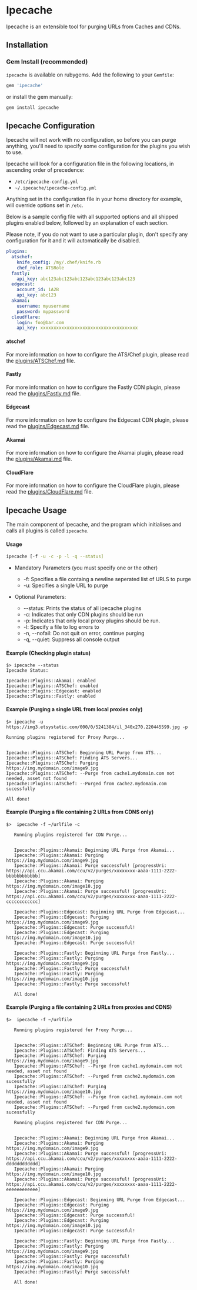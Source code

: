 Ipecache
===========
Ipecache is an extensible tool for purging URLs from Caches and CDNs.

Installation
------------
### Gem Install (recommended)
`ipecache` is available on rubygems. Add the following to your `Gemfile`:

```ruby
gem 'ipecache'
```

or install the gem manually:

```bash
gem install ipecache
```

Ipecache Configuration
-------------------
Ipecache will not work with no configuration, so before you can purge anything, you'll need to specify some configuration for the plugins you wish to use.

Ipecache will look for a configuration file in the following locations, in ascending order of precedence:

- `/etc/ipecache-config.yml`
- `~/.ipecache/ipecache-config.yml`

Anything set in the configuration file in your home directory for example, will override options set in `/etc`.

Below is a sample config file with all supported options and all shipped plugins enabled below, followed by an explanation of each section.

Please note, if you do not want to use a particular plugin, don't specify any configuration for it and it will automatically be disabled.

```yaml
plugins:
  atschef:
    knife_config: /my/.chef/knife.rb
    chef_role: ATSRole
  fastly:
    api_key: abc123abc123abc123abc123abc123abc123
  edgecast:
    account_id: 1A2B
    api_key: abc123
  akamai:
    username: myusername
    password: mypassword
  cloudflare:
    login: foo@bar.com
    api_key: xxxxxxxxxxxxxxxxxxxxxxxxxxxxxxxxxxxxx
```

#### atschef
For more information on how to configure the ATS/Chef plugin, please read the [plugins/ATSChef.md](plugins/ATSChef.md) file.

#### Fastly
For more information on how to configure the Fastly CDN plugin, please read the [plugins/Fastly.md](plugins/Fastly.md) file.

#### Edgecast
For more information on how to configure the Edgecast CDN plugin, please read the [plugins/Edgecast.md](plugins/Edgecast.md) file.

#### Akamai
For more information on how to configure the Akamai plugin, please read the [plugins/Akamai.md](plugins/Akamai.md) file.

#### CloudFlare
For more information on how to configure the CloudFlare plugin, please read the [plugins/CloudFlare.md](plugins/CloudFlare.md) file.



Ipecache Usage
-----------
The main component of Ipecache, and the program which initialises and calls all plugins is called `ipecache`.

#### Usage
```bash
ipecache [-f -u -c -p -l -q --status]
```

* Mandatory Parameters (you must specify one or the other)
    * -f: Specifies a file containg a newline seperated list of URLS to purge
    * -u: Specifies a single URL to purge

* Optional Parameters:
    * --status: Prints the status of all ipecache plugins
    * -c: Indicates that only CDN plugins should be run
    * -p: Indicates that only local proxy plugins should be run.
    * -l: Specify a file to log errors to
    * -n, --nofail: Do not quit on error, continue purging
    * -q, --quiet: Suppress all console output


#### Example (Checking plugin status)

```text
$> ipecache --status
Ipecache Status:

Ipecache::Plugins::Akamai: enabled
Ipecache::Plugins::ATSChef: enabled
Ipecache::Plugins::Edgecast: enabled
Ipecache::Plugins::Fastly: enabled
```

#### Example (Purging a single URL from local proxies only)

```text
$> ipecache -u https://img3.etsystatic.com/000/0/5241384/il_340x270.220445599.jpg -p

Running plugins registered for Proxy Purge...


Ipecache::Plugins::ATSChef: Beginning URL Purge from ATS...
Ipecache::Plugins::ATSChef: Finding ATS Servers...
Ipecache::Plugins::ATSChef: Purging https://img.mydomain.com/image9.jpg
Ipecache::Plugins::ATSChef: --Purge from cache1.mydomain.com not needed, asset not found
Ipecache::Plugins::ATSChef: --Purged from cache2.mydomain.com sucessfully

All done!
```

#### Example (Purging a file containing 2 URLs from CDNS only)

```text
$>  ipecache -f ~/urlfile -c

   Running plugins registered for CDN Purge...


   Ipecache::Plugins::Akamai: Beginning URL Purge from Akamai...
   Ipecache::Plugins::Akamai: Purging https://img.mydomain.com/image9.jpg
   Ipecache::Plugins::Akamai: Purge successful! [progressUri: https://api.ccu.akamai.com/ccu/v2/purges/xxxxxxxx-aaaa-1111-2222-bbbbbbbbbbbb]
   Ipecache::Plugins::Akamai: Purging https://img.mydomain.com/image10.jpg
   Ipecache::Plugins::Akamai: Purge successful! [progressUri: https://api.ccu.akamai.com/ccu/v2/purges/xxxxxxxx-aaaa-1111-2222-cccccccccccc]

   Ipecache::Plugins::Edgecast: Beginning URL Purge from Edgecast...
   Ipecache::Plugins::Edgecast: Purging https://img.mydomain.com/image9.jpg
   Ipecache::Plugins::Edgecast: Purge successful!
   Ipecache::Plugins::Edgecast: Purging https://img.mydomain.com/image10.jpg
   Ipecache::Plugins::Edgecast: Purge successful!

   Ipecache::Plugins::Fastly: Beginning URL Purge from Fastly...
   Ipecache::Plugins::Fastly: Purging https://img.mydomain.com/image9.jpg
   Ipecache::Plugins::Fastly: Purge successful!
   Ipecache::Plugins::Fastly: Purging https://img.mydomain.com/imag10.jpg
   Ipecache::Plugins::Fastly: Purge successful!

   All done!
```

#### Example (Purging a file containing 2 URLs from proxies and CDNS)

```text
$>  ipecache -f ~/urlfile

   Running plugins registered for Proxy Purge...


   Ipecache::Plugins::ATSChef: Beginning URL Purge from ATS...
   Ipecache::Plugins::ATSChef: Finding ATS Servers...
   Ipecache::Plugins::ATSChef: Purging https://img.mydomain.com/image9.jpg
   Ipecache::Plugins::ATSChef: --Purge from cache1.mydomain.com not needed, asset not found
   Ipecache::Plugins::ATSChef: --Purged from cache2.mydomain.com sucessfully
   Ipecache::Plugins::ATSChef: Purging https://img.mydomain.com/image10.jpg
   Ipecache::Plugins::ATSChef: --Purge from cache1.mydomain.com not needed, asset not found
   Ipecache::Plugins::ATSChef: --Purged from cache2.mydomain.com sucessfully

   Running plugins registered for CDN Purge...


   Ipecache::Plugins::Akamai: Beginning URL Purge from Akamai...
   Ipecache::Plugins::Akamai: Purging https://img.mydomain.com/image9.jpg
   Ipecache::Plugins::Akamai: Purge successful! [progressUri: https://api.ccu.akamai.com/ccu/v2/purges/xxxxxxxx-aaaa-1111-2222-dddddddddddd]
   Ipecache::Plugins::Akamai: Purging https://img.mydomain.com/image10.jpg
   Ipecache::Plugins::Akamai: Purge successful! [progressUri: https://api.ccu.akamai.com/ccu/v2/purges/xxxxxxxx-aaaa-1111-2222-eeeeeeeeeeee]

   Ipecache::Plugins::Edgecast: Beginning URL Purge from Edgecast...
   Ipecache::Plugins::Edgecast: Purging https://img.mydomain.com/image9.jpg
   Ipecache::Plugins::Edgecast: Purge successful!
   Ipecache::Plugins::Edgecast: Purging https://img.mydomain.com/image10.jpg
   Ipecache::Plugins::Edgecast: Purge successful!

   Ipecache::Plugins::Fastly: Beginning URL Purge from Fastly...
   Ipecache::Plugins::Fastly: Purging https://img.mydomain.com/image9.jpg
   Ipecache::Plugins::Fastly: Purge successful!
   Ipecache::Plugins::Fastly: Purging https://img.mydomain.com/imag10.jpg
   Ipecache::Plugins::Fastly: Purge successful!

   All done!
```
